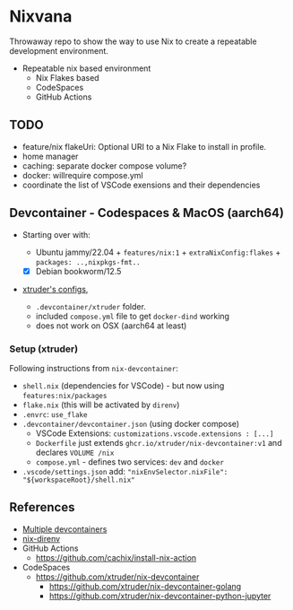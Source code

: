 # Nixvana

Throwaway repo to show the way to use Nix to create a repeatable development environment.

- Repeatable nix based environment
  - Nix Flakes based
  - CodeSpaces
  - GitHub Actions

## TODO

- feature/nix flakeUri: Optional URI to a Nix Flake to install in profile.
- home manager
- caching: separate docker compose volume?
- docker: willrequire compose.yml
- coordinate the list of VSCode exensions and their dependencies

## Devcontainer - Codespaces & MacOS (aarch64)

- Starting over with:

  - Ubuntu jammy/22.04 + `features/nix:1` + `extraNixConfig:flakes` + `packages: ..,nixpkgs-fmt..`
  - [x] Debian bookworm/12.5

- [xtruder's configs](https://github.com/xtruder/nix-devcontainer/tree/main),
  - `.devcontainer/xtruder` folder.
  - included `compose.yml` file to get `docker-dind` working
  - does not work on OSX (aarch64 at least)

### Setup (xtruder)

Following instructions from `nix-devcontainer`:

- `shell.nix` (dependencies for VSCode) - but now using `features:nix/packages`
- `flake.nix` (this will be activated by `direnv`)
- `.envrc`: `use_flake`
- `.devcontainer/devcontainer.json` (using docker compose)
  - VSCode Extensions: `customizations.vscode.extensions : [...]`
  - `Dockerfile` just extends `ghcr.io/xtruder/nix-devcontainer:v1` and declares `VOLUME /nix`
  - `compose.yml` - defines two services: `dev` and `docker`
- `.vscode/settings.json` add: `"nixEnvSelector.nixFile": "${workspaceRoot}/shell.nix"`

## References

- [Multiple devcontainers](https://code.visualstudio.com/remote/advancedcontainers/configure-separate-containers)
- [nix-direnv](https://github.com/nix-community/nix-direnv)
- GitHub Actions
  - <https://github.com/cachix/install-nix-action>
- CodeSpaces
  - <https://github.com/xtruder/nix-devcontainer>
    - <https://github.com/xtruder/nix-devcontainer-golang>
    - <https://github.com/xtruder/nix-devcontainer-python-jupyter>
